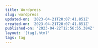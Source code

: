 ```yaml
---
title: Wordpress
slug: wordpress
updated-on: '2023-04-21T20:07:41.851Z'
created-on: '2023-04-21T20:07:41.851Z'
published-on: '2023-04-22T12:56:55.384Z'
layout: '[tag].html'
tags: tag
---
```



